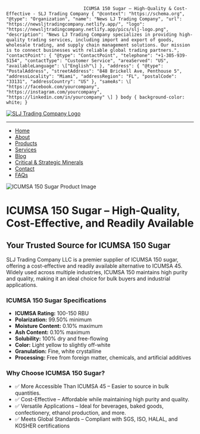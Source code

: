                                  ICUMSA 150 Sugar – High-Quality & Cost-Effective - SLJ Trading Company { "@context": "https://schema.org", "@type": "Organization", "name": "News LJ Trading Company", "url": "https://newsljtradingcompany.netlify.app/", "logo": "https://newsljtradingcompany.netlify.app/pics/slj-logo.png", "description": "News LJ Trading Company specializes in providing high-quality trading services, including import and export of goods, wholesale trading, and supply chain management solutions. Our mission is to connect businesses with reliable global trading partners.", "contactPoint": { "@type": "ContactPoint", "telephone": "+1-305-939-5154", "contactType": "Customer Service", "areaServed": "US", "availableLanguage": \["English"\] }, "address": { "@type": "PostalAddress", "streetAddress": "848 Brickell Ave, Penthouse 5", "addressLocality": "Miami", "addressRegion": "FL", "postalCode": "33131", "addressCountry": "US" }, "sameAs": \[ "https://facebook.com/yourcompany", "https://instagram.com/yourcompany", "https://linkedin.com/in/yourcompany" \] } body { background-color: white; }

[![SLJ Trading Company Logo](https://sljtradingcompany.b-cdn.net/pics/slj-logo.png)](index.html)

* * *

*   [Home](index.html)
*   [About](about.html)
*   [Products](products.html)
*   [Services](services.html)
*   [Blog](blog.html)
*   [Critical & Strategic Minerals](critical-strategic-minerals.html)
*   [Contact](contact.html)
*   [FAQs](faq.html)

![ICUMSA 150 Sugar Product Image](https://via.placeholder.com/500?text=ICUMSA+150+Sugar) 

ICUMSA 150 Sugar – High-Quality, Cost-Effective, and Readily Available
======================================================================

Your Trusted Source for ICUMSA 150 Sugar
----------------------------------------

SLJ Trading Company LLC is a premier supplier of ICUMSA 150 sugar, offering a cost-effective and readily available alternative to ICUMSA 45. Widely used across multiple industries, ICUMSA 150 maintains high purity and quality, making it an ideal choice for bulk buyers and industrial applications.

### ICUMSA 150 Sugar Specifications

*   **ICUMSA Rating:** 100-150 RBU
*   **Polarization:** 99.50% minimum
*   **Moisture Content:** 0.10% maximum
*   **Ash Content:** 0.10% maximum
*   **Solubility:** 100% dry and free-flowing
*   **Color:** Light yellow to slightly off-white
*   **Granulation:** Fine, white crystalline
*   **Processing:** Free from foreign matter, chemicals, and artificial additives

### Why Choose ICUMSA 150 Sugar?

*   ✅ More Accessible Than ICUMSA 45 – Easier to source in bulk quantities.
*   ✅ Cost-Effective – Affordable while maintaining high purity and quality.
*   ✅ Versatile Applications – Ideal for beverages, baked goods, confectionery, ethanol production, and more.
*   ✅ Meets Global Standards – Compliant with SGS, ISO, HALAL, and KOSHER certifications